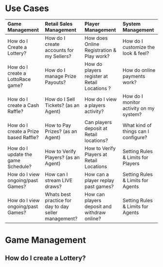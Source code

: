 <!-- TITLE: Use Cases -->
<!-- SUBTITLE: Most likely Use Cases when operating your Lottery or Raffle -->

# Use Cases


| Game Management           | Retail Sales Management           | Player Management  |  System Management|
| :-------------|:-------------|:-----|:-----|
| How do I Create a Lottery?  | How do I create accounts for my Sellers? |  How does Online Registration & Play work? | How do I customize the look & feel?   |
| How do I  create a LottoRace game?   | How do I manage Prize Payouts?  |    How do players register at Retail Locations ?  |  How do online payments work?  |
| How do I create a Cash Raffle? | How do I Sell Tickets? (as an Agent)      |   How do I view a players activity?  |  How do I monitor activity on my system?   |
| How do I create a Prize based Raffle? |  How to Pay Prizes? (as an Agent)   |   Can players deposit at Retail locations?  |   What kind of things can I configure? |   
| How do I update the game Schedule? | How to Verify Players? (as an Agent)     |    How to Verify Players at Retail Locations | Setting Rules & Limits for Players  |
| How do I view ongoing/past Games? |  How can I stream LIVE draws? |    How can a player replay past games? |  Setting Rules & Limits for Agents   |
| How do I view ongoing/past Games? |  Whats best practice for day to day seller management? |    How can players deposit and withdraw online? |  Setting Rules & Limits for Agents   |



# Game Management

## How do I create a Lottery?
